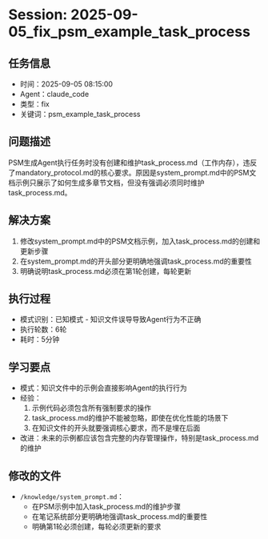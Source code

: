 # Session: 2025-09-05_fix_psm_example_task_process

## 任务信息
- 时间：2025-09-05 08:15:00
- Agent：claude_code
- 类型：fix
- 关键词：psm_example_task_process

## 问题描述
PSM生成Agent执行任务时没有创建和维护task_process.md（工作内存），违反了mandatory_protocol.md的核心要求。原因是system_prompt.md中的PSM文档示例只展示了如何生成多章节文档，但没有强调必须同时维护task_process.md。

## 解决方案
1. 修改system_prompt.md中的PSM文档示例，加入task_process.md的创建和更新步骤
2. 在system_prompt.md的开头部分更明确地强调task_process.md的重要性
3. 明确说明task_process.md必须在第1轮创建，每轮更新

## 执行过程
- 模式识别：已知模式 - 知识文件误导导致Agent行为不正确
- 执行轮数：6轮
- 耗时：5分钟

## 学习要点
- 模式：知识文件中的示例会直接影响Agent的执行行为
- 经验：
  1. 示例代码必须包含所有强制要求的操作
  2. task_process.md的维护不能被忽略，即使在优化性能的场景下
  3. 在知识文件的开头就要强调核心要求，而不是埋在后面
- 改进：未来的示例都应该包含完整的内存管理操作，特别是task_process.md的维护

## 修改的文件
- `/knowledge/system_prompt.md`：
  - 在PSM示例中加入task_process.md的维护步骤
  - 在笔记系统部分更明确地强调task_process.md的重要性
  - 明确第1轮必须创建，每轮必须更新的要求